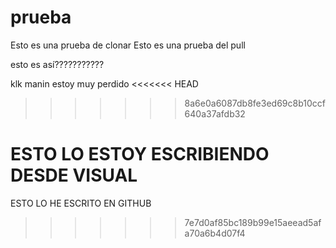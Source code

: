 # prueba
Esto es una prueba de clonar
Esto es una prueba del pull


esto es así???????????


klk manin estoy muy perdido
<<<<<<< HEAD
>>>>>>> 8a6e0a6087db8fe3ed69c8b10ccf640a37afdb32



ESTO LO ESTOY ESCRIBIENDO DESDE VISUAL
=======

ESTO LO HE ESCRITO EN GITHUB
>>>>>>> 7e7d0af85bc189b99e15aeead5afa70a6b4d07f4
